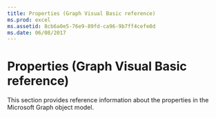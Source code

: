 ```yaml
---
title: Properties (Graph Visual Basic reference)
ms.prod: excel
ms.assetid: 8cb6a0e5-76e9-89fd-ca96-9b7ff4cefe0d
ms.date: 06/08/2017
---
```



# Properties (Graph Visual Basic reference)

This section provides reference information about the properties in the Microsoft Graph object model.



